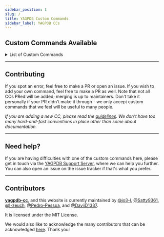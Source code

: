 ```yaml
---
sidebar_position: 1
slug: /
title: YAGPDB Custom Commands
sidebar_label: YAGPDB CCs
---
```


## Custom Commands Available

<details>
<summary>List of Custom Commands</summary>

- [AFK system](afk/afkREADME)  
    - Set AFK with optional duration and message  
    - When pinged, shows AFK message and duration if avaliable

- [Fun commands](funccs/funccsREADME)
    - Deathmatch / battle others
    - Starboard
    - Random animals
    - And more!

- [Giveaway system](giveaway/giveawayREADME)
    - Create giveaways with time, prize, max number of partcipants, and amount of winners
    - End giveaways
    - Cancel giveaways
    - List giveaways
    - Execute within CCs with execCC

- [Info commands](info/infoREADME)
    - Server info
    - Channel info
    - User info
    - Avatar CC

- [Leveling system](leveling/levelingREADME)
    - Create/view/edit role rewards which are given on levelup
    - View leaderboard
    - Give variable amount of XP with variable cooldowns on messages
    - View user profiles
    - And others!

- [Useful snippets](snippets/snippetsREADME) for your own custom commands
    - Selection sort (sort an array ASC-DESC)
    - Convert string to time
    - Find closest number from provided number in cslice

- [Suggestion system](suggestion/suggestionREADME)
    - Create suggestions
    - Comment, approve, or deny them
    - Edit and remove them

- [General utility commands](utilities/utilitiesREADME) + Preview colors + See time and weather in your location + World clock + Big emoji

</details>

---

## Contributing
If you spot an error, feel free to make a PR or open an issue. If you wish to add your own command, feel free to make a PR as well. Note that not all CCs PRed will be added; merging is up to maintainers. Don't take it personally if your PR didn't make it through - we only accept custom commands that we feel will be useful to many people.

*If you are adding a new CC, please read the [guidelines](https://github.com/yagpdb-cc/yagpdb-cc/blob/master/CONTRIBUTING.md). We don't have too many hard-and-fast conventions in place other than some about documentation.*

---

## Need help?
If you are having difficulties with one of the custom commands here, please get in touch via the [YAGPDB Support Server](https://discord.com/invite/5uVyq2E), where we can help you further. You can also open an issue on the issue tracker if that's what you prefer.

---

## Contributors
**[yagpdb-cc](https://github.com/yagpdb-cc/yagpdb-cc)**, and this website is currently maintained by [@jo3-l](https://github.com/jo3-l), [@Satty9361](https://github.com/Satty9361), [@l-zeuch](https://github.com/l-zeuch), [@Pedro-Pessoa](https://github.com/Pedro-Pessoa), and [@DaviiD1337](https://github.com/DaviiD1337).  

It is licensed under the MIT License.

We would also like to acknowledge the many contributors that can be acknowledged [here](https://github.com/yagpdb-cc/yagpdb-cc/graphs/contributors). Thank you!
